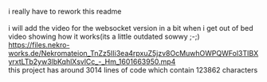 i really have to rework this readme <br><br>
i will add the video for the websocket version in a bit when i get out of bed <br>
video showing how it works(its a little outdated sowwy ;-;) <br>
https://files.nekro-works.de/Nekromateion_TnZz5IIi3ea4rpxuZ5jzv8OcMuwhOWPQWFol3TIBXyrxtLTb2yw3lbKqhlXsvlCc_-_Hm_1601663950.mp4 <br>
this project has around 3014 lines of code which contain 123862 characters
